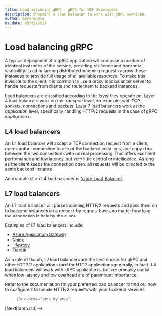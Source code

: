 ```yaml
---
title: Load balancing gRPC - gRPC for WCF Developers
description: Choosing a load balancer to work with gRPC services.
author: markrendle
ms.date: 09/02/2019
---
```


# Load balancing gRPC

A typical deployment of a gRPC application will comprise a number of identical instances of the service, providing resilience and horizontal scalability. Load balancing distributed incoming requests across these instances to provide full usage of all available resources. To make this invisible to the client, it is common to use a proxy load balancer server to handle requests from clients and route them to backend instances.

Load balancers are classified according to the *layer* they operate on. Layer 4 load balancers work on the *transport* level, for example, with TCP sockets, connections and packets. Layer 7 load balancers work at the *application* level, specifically handling HTTP/2 requests in the case of gRPC applications.

## L4 load balancers

An L4 load balancer will accept a TCP connection request from a client, open another connection to one of the backend instances, and copy data between the two connections with no real processing. This offers excellent performance and low latency, but very little control or intelligence. As long as the client keeps the connection open, all requests will be directed to the same backend instance.

An example of an L4 load balancer is [Azure Load Balancer](https://azure.microsoft.com/services/load-balancer/).

## L7 load balancers

An L7 load balancer will parse incoming HTTP/2 requests and pass them on to backend instances on a request-by-request basis, no matter how long the connection is held by the client.

Examples of L7 load balancers include:

- [Azure Application Gateway](https://docs.microsoft.com/azure/application-gateway/overview)
- [Nginx](https://www.nginx.com/)
- [HAproxy](https://www.haproxy.com/)
- [Traefik](https://traefik.io/)

As a rule of thumb, L7 load balancers are the best choice for gRPC and other HTTP/2 applications (and for HTTP applications generally, in fact). L4 load balancers will *work* with gRPC applications, but are primarily useful when low latency and low overhead are of paramount importance.

Refer to the documentation for your preferred load balancer to find out how to configure it to handle HTTP/2 requests with your backend services.

>[!div class="step-by-step"]
<!-->[Next](apm.md)-->
